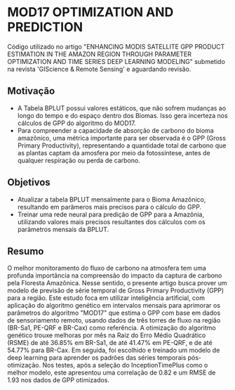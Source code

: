 # MOD17 OPTIMIZATION AND PREDICTION
Código utilizado no artigo "ENHANCING MODIS SATELLITE GPP PRODUCT ESTIMATION IN THE AMAZON REGION THROUGH PARAMETER OPTIMIZATION AND TIME SERIES DEEP LEARNING MODELING" submetido na revista 'GIScience & Remote Sensing' e aguardando revisão.

## Motivação
- A Tabela BPLUT possui valores estáticos, que não sofrem mudanças ao longo do tempo e do espaço dentro dos Biomas. Isso gera incerteza nos cálculos de GPP do algoritmo do MOD17.
- Para compreender a capacidade de absorção de carbono do bioma amazônico, uma métrica importante para ser observada é o GPP (Gross Primary Productivity), representando a quantidade total de carbono que as plantas captam da amosfera por meio da fotossíntese, antes de qualquer respiração ou perda de carbono.

## Objetivos
- Atualizar a tabela BPLUT mensalmente para o Bioma Amazônico, resultando em parâmeros mais precisos para o cálculo do GPP.
- Treinar uma rede neural para predição de GPP para a Amazônia, utilizando valores mais precisos resultantes dos cálculos com os parãmetros mensais da BPLUT.

## Resumo
O melhor monitoramento do fluxo de carbono na atmosfera tem uma profunda importância na compreensão do impacto da captura de carbono pela Floresta Amazônica. Nesse sentido, o presente artigo busca prover um modelo de previsão de série temporal de Gross Primary Productivity (GPP) para a região. Este estudo foca em utilizar inteligência artificial, com aplicação do algoritmo genético em intervalos mensais para aprimorar os parâmetros do algoritmo "MOD17" que estima o GPP com base em dados de sensoriamento remoto, usando dados de três torres de fluxo na região (BR-Sa1, PE-QRF e BR-Cax) como referência. A otimização do algoritmo genético trouxe melhoras por mês na Raiz do Erro Médio Quadrático (RSME) de até 36.85% em BR-Sa1, de até 41.47% em PE-QRF, e de até 54.77% para BR-Cax. Em seguida, foi escolhido e treinado um modelo de deep learning para aprender os padrões das séries temporais pós-otimização. Nos testes, após a seleção do InceptionTimePlus como o melhor modelo, este apresentou uma correlação de 0.82 e um RMSE de 1.93 nos dados de GPP otimizados.
